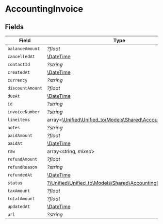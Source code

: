 # AccountingInvoice


## Fields

| Field                                                                                                        | Type                                                                                                         | Required                                                                                                     | Description                                                                                                  |
| ------------------------------------------------------------------------------------------------------------ | ------------------------------------------------------------------------------------------------------------ | ------------------------------------------------------------------------------------------------------------ | ------------------------------------------------------------------------------------------------------------ |
| `balanceAmount`                                                                                              | *?float*                                                                                                     | :heavy_minus_sign:                                                                                           | N/A                                                                                                          |
| `cancelledAt`                                                                                                | [\DateTime](https://www.php.net/manual/en/class.datetime.php)                                                | :heavy_minus_sign:                                                                                           | N/A                                                                                                          |
| `contactId`                                                                                                  | *?string*                                                                                                    | :heavy_minus_sign:                                                                                           | N/A                                                                                                          |
| `createdAt`                                                                                                  | [\DateTime](https://www.php.net/manual/en/class.datetime.php)                                                | :heavy_minus_sign:                                                                                           | N/A                                                                                                          |
| `currency`                                                                                                   | *?string*                                                                                                    | :heavy_minus_sign:                                                                                           | N/A                                                                                                          |
| `discountAmount`                                                                                             | *?float*                                                                                                     | :heavy_minus_sign:                                                                                           | N/A                                                                                                          |
| `dueAt`                                                                                                      | [\DateTime](https://www.php.net/manual/en/class.datetime.php)                                                | :heavy_minus_sign:                                                                                           | N/A                                                                                                          |
| `id`                                                                                                         | *?string*                                                                                                    | :heavy_minus_sign:                                                                                           | N/A                                                                                                          |
| `invoiceNumber`                                                                                              | *?string*                                                                                                    | :heavy_minus_sign:                                                                                           | N/A                                                                                                          |
| `lineitems`                                                                                                  | array<[\Unified\Unified_to\Models\Shared\AccountingLineitem](../../Models/Shared/AccountingLineitem.md)>     | :heavy_minus_sign:                                                                                           | N/A                                                                                                          |
| `notes`                                                                                                      | *?string*                                                                                                    | :heavy_minus_sign:                                                                                           | N/A                                                                                                          |
| `paidAmount`                                                                                                 | *?float*                                                                                                     | :heavy_minus_sign:                                                                                           | N/A                                                                                                          |
| `paidAt`                                                                                                     | [\DateTime](https://www.php.net/manual/en/class.datetime.php)                                                | :heavy_minus_sign:                                                                                           | N/A                                                                                                          |
| `raw`                                                                                                        | array<string, *mixed*>                                                                                       | :heavy_minus_sign:                                                                                           | N/A                                                                                                          |
| `refundAmount`                                                                                               | *?float*                                                                                                     | :heavy_minus_sign:                                                                                           | N/A                                                                                                          |
| `refundReason`                                                                                               | *?string*                                                                                                    | :heavy_minus_sign:                                                                                           | N/A                                                                                                          |
| `refundedAt`                                                                                                 | [\DateTime](https://www.php.net/manual/en/class.datetime.php)                                                | :heavy_minus_sign:                                                                                           | N/A                                                                                                          |
| `status`                                                                                                     | [?\Unified\Unified_to\Models\Shared\AccountingInvoiceStatus](../../Models/Shared/AccountingInvoiceStatus.md) | :heavy_minus_sign:                                                                                           | N/A                                                                                                          |
| `taxAmount`                                                                                                  | *?float*                                                                                                     | :heavy_minus_sign:                                                                                           | N/A                                                                                                          |
| `totalAmount`                                                                                                | *?float*                                                                                                     | :heavy_minus_sign:                                                                                           | N/A                                                                                                          |
| `updatedAt`                                                                                                  | [\DateTime](https://www.php.net/manual/en/class.datetime.php)                                                | :heavy_minus_sign:                                                                                           | N/A                                                                                                          |
| `url`                                                                                                        | *?string*                                                                                                    | :heavy_minus_sign:                                                                                           | N/A                                                                                                          |